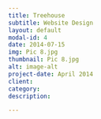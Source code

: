 ```yaml
---
title: Treehouse
subtitle: Website Design
layout: default
modal-id: 4
date: 2014-07-15
img: Pic 8.jpg
thumbnail: Pic 8.jpg
alt: image-alt
project-date: April 2014
client: 
category: 
description: 

---
```

